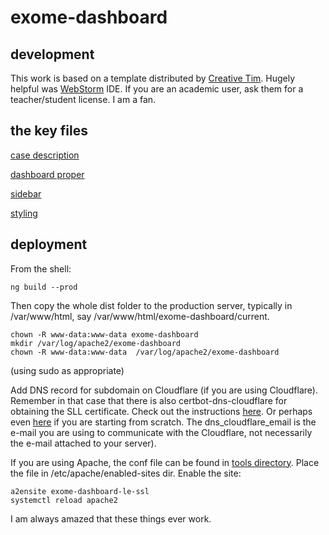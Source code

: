 # exome-dashboard

## development
This work is based on a template distributed by 
[Creative Tim](https://www.creative-tim.com/bootstrap-themes/free). 
Hugely helpful was [WebStorm](https://www.jetbrains.com/webstorm/) IDE. If you are
an academic user, ask them for a teacher/student license. I am a fan.

## the key files

[case description](/src/app/pages/cases)

[dashboard proper](/src/app/pages/cases)

[sidebar](/src/app/components/sidebar)

[styling](/src/assets/scss/black-dashboard)

## deployment

From the shell:

```
ng build --prod
```

Then copy the whole dist folder to the production server, typically in /var/www/html,
say /var/www/html/exome-dashboard/current.

```
chown -R www-data:www-data exome-dashboard
mkdir /var/log/apache2/exome-dashboard
chown -R www-data:www-data  /var/log/apache2/exome-dashboard
```


(using sudo as appropriate)


Add DNS record for subdomain on Cloudflare (if you are using Cloudflare). 
Remember in that case that there is also  certbot-dns-cloudflare for obtaining the
SLL certificate. Check out the instructions 
[here](https://certbot-dns-cloudflare.readthedocs.io/en/stable/). 
Or perhaps even 
[here](https://symplecticgames.wordpress.com/2019/06/16/new-host-checklist/) if you are
starting from scratch. The dns_cloudflare_email is the e-mail you are using to 
communicate with the Cloudflare, not necessarily the e-mail attached to
your server). 

If you are using Apache, the conf file can be found in [tools directory](/tools/exome-dashboard-le-ssl.conf). 
Place the file in /etc/apache/enabled-sites dir. Enable the site:

```
a2ensite exome-dashboard-le-ssl
systemctl reload apache2
```


I am always amazed that these things ever work.

